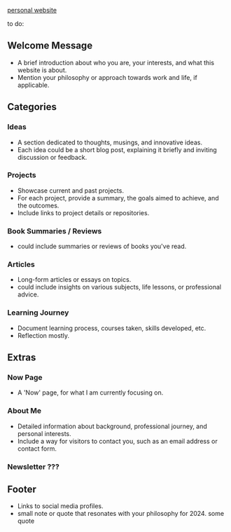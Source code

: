 [personal website](https://www.athjad.com/)

to do:

## Welcome Message

- A brief introduction about who you are, your interests, and what this website is about.
- Mention your philosophy or approach towards work and life, if applicable.

## Categories

### Ideas
- A section dedicated to thoughts, musings, and innovative ideas.
- Each idea could be a short blog post, explaining it briefly and inviting discussion or feedback.

### Projects
- Showcase current and past projects.
- For each project, provide a summary, the goals aimed to achieve, and the outcomes.
- Include links to project details or repositories.

### Book Summaries / Reviews
- could include summaries or reviews of books you've read.

### Articles
- Long-form articles or essays on topics.
- could include insights on various subjects, life lessons, or professional advice.

### Learning Journey
- Document learning process, courses taken, skills developed, etc.
- Reflection mostly.

## Extras

### Now Page
- A 'Now' page, for what I am currently focusing on.

### About Me
- Detailed information about background, professional journey, and personal interests.
- Include a way for visitors to contact you, such as an email address or contact form.

### Newsletter ???

## Footer

- Links to social media profiles.
- small note or quote that resonates with your philosophy for 2024. some quote
